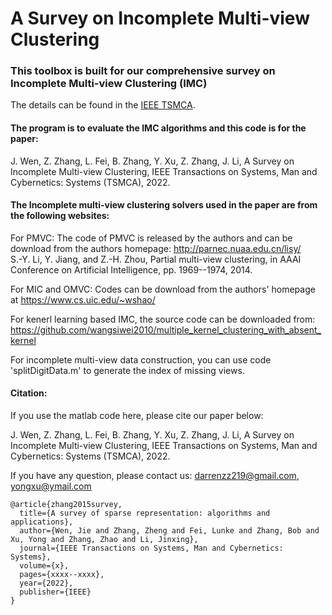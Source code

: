 # A Survey on Incomplete Multi-view Clustering

### This toolbox is built for our comprehensive survey on Incomplete Multi-view Clustering (IMC)

The details can be found in the [IEEE TSMCA](https://github.com/DarrenZZhang/IMC_Toolbox). 

#### The program is to evaluate the IMC algorithms and this code is for the paper:  
J. Wen, Z. Zhang, L. Fei, B. Zhang, Y. Xu, Z. Zhang, J. Li, A Survey on Incomplete Multi-view Clustering, IEEE Transactions on Systems, Man and Cybernetics: Systems (TSMCA), 2022.

#### The Incomplete multi-view clustering solvers used in the paper are from the following websites:

For PMVC: The code of PMVC is released by the authors and can be download from the authors homepage: http://parnec.nuaa.edu.cn/lisy/  
S.-Y. Li, Y. Jiang, and Z.-H. Zhou, Partial multi-view clustering, in AAAI Conference on Artificial Intelligence, pp. 1969--1974, 2014.

For MIC and OMVC: Codes can be download from the authors' homepage at https://www.cs.uic.edu/~wshao/

For kenerl learning based IMC, the source code can be downloaded from: https://github.com/wangsiwei2010/multiple_kernel_clustering_with_absent_kernel

For incomplete multi-view data construction, you can use code 'splitDigitData.m' to generate the index of missing views.

#### Citation:
If you use the matlab code here, please cite our paper below:

J. Wen, Z. Zhang, L. Fei, B. Zhang, Y. Xu, Z. Zhang, J. Li, A Survey on Incomplete Multi-view Clustering, IEEE Transactions on Systems, Man and Cybernetics: Systems (TSMCA), 2022.

If you have any question, please contact us: darrenzz219@gmail.com, yongxu@ymail.com


```
@article{zhang2015survey,
  title={A survey of sparse representation: algorithms and applications},
  author={Wen, Jie and Zhang, Zheng and Fei, Lunke and Zhang, Bob and Xu, Yong and Zhang, Zhao and Li, Jinxing},
  journal={IEEE Transactions on Systems, Man and Cybernetics: Systems},
  volume={x},
  pages={xxxx--xxxx},
  year={2022},
  publisher={IEEE}
}
```

